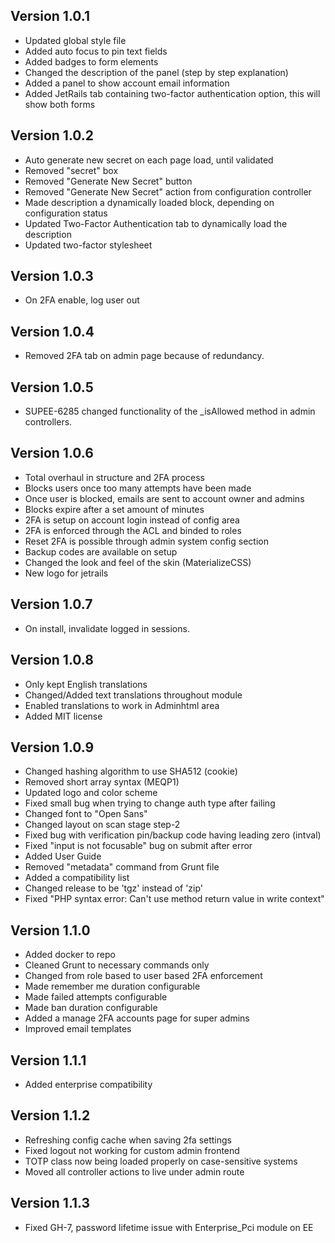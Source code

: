 ## Version 1.0.1
-   Updated global style file
-   Added auto focus to pin text fields
-   Added badges to form elements
-   Changed the description of the panel (step by step explanation)
-   Added a panel to show account email information
-   Added JetRails tab containing two-factor authentication option, this will show both forms

## Version 1.0.2
-   Auto generate new secret on each page load, until validated
-   Removed "secret" box
-   Removed "Generate New Secret" button
-   Removed "Generate New Secret" action from configuration controller
-   Made description a dynamically loaded block, depending on configuration status
-   Updated Two-Factor Authentication tab to dynamically load the description
-   Updated two-factor stylesheet

## Version 1.0.3
-   On 2FA enable, log user out

## Version 1.0.4
-   Removed 2FA tab on admin page because of redundancy.

## Version 1.0.5
-   SUPEE-6285 changed functionality of the \_isAllowed method in admin controllers.

## Version 1.0.6
-   Total overhaul in structure and 2FA process
-   Blocks users once too many attempts have been made
-   Once user is blocked, emails are sent to account owner and admins
-   Blocks expire after a set amount of minutes
-   2FA is setup on account login instead of config area
-   2FA is enforced through the ACL and binded to roles
-   Reset 2FA is possible through admin system config section
-   Backup codes are available on setup
-   Changed the look and feel of the skin (MaterializeCSS)
-   New logo for jetrails

## Version 1.0.7
-   On install, invalidate logged in sessions.

## Version 1.0.8
-   Only kept English translations
-   Changed/Added text translations throughout module
-   Enabled translations to work in Adminhtml area
-   Added MIT license

## Version 1.0.9
-   Changed hashing algorithm to use SHA512 (cookie)
-   Removed short array syntax (MEQP1)
-   Updated logo and color scheme
-   Fixed small bug when trying to change auth type after failing
-   Changed font to "Open Sans"
-   Changed layout on scan stage step-2
-   Fixed bug with verification pin/backup code having leading zero (intval)
-   Fixed "input is not focusable" bug on submit after error
-   Added User Guide
-   Removed "metadata" command from Grunt file
-   Added a compatibility list
-   Changed release to be 'tgz' instead of 'zip'
-   Fixed "PHP syntax error: Can't use method return value in write context"

## Version 1.1.0
-   Added docker to repo
-   Cleaned Grunt to necessary commands only
-   Changed from role based to user based 2FA enforcement
-   Made remember me duration configurable
-   Made failed attempts configurable
-   Made ban duration configurable
-   Added a manage 2FA accounts page for super admins
-   Improved email templates

## Version 1.1.1
-   Added enterprise compatibility

## Version 1.1.2
-   Refreshing config cache when saving 2fa settings
-   Fixed logout not working for custom admin frontend
-   TOTP class now being loaded properly on case-sensitive systems
-   Moved all controller actions to live under admin route

## Version 1.1.3
-   Fixed GH-7, password lifetime issue with Enterprise_Pci module on EE
